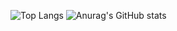 ![Top Langs](https://github-readme-stats.vercel.app/api/top-langs/?username=danielLeiteSilva&theme=radical&langs_count=8&layout=compact&card_width=300)
![Anurag's GitHub stats](https://github-readme-stats.vercel.app/api?username=danielLeiteSilva&show_icons=true&theme=radical)
